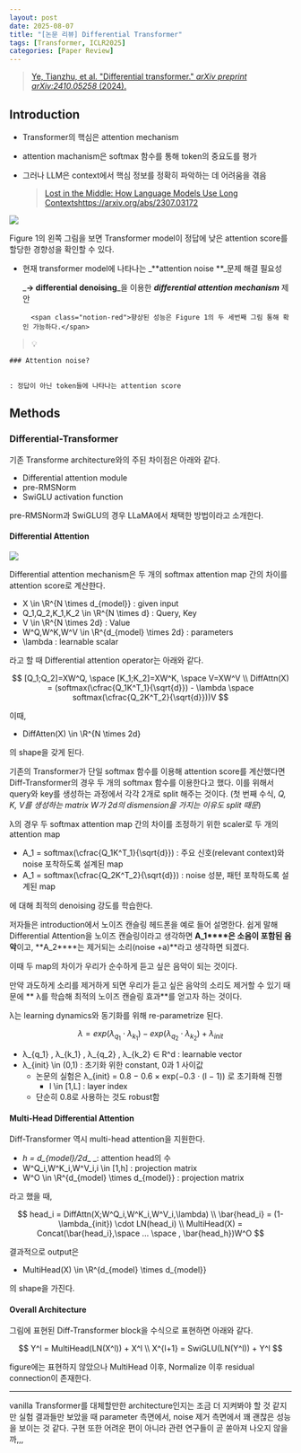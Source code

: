 ```yaml
---
layout: post
date: 2025-08-07
title: "[논문 리뷰] Differential Transformer"
tags: [Transformer, ICLR2025]
categories: [Paper Review]
---
```


> [Ye, Tianzhu, et al. "Differential transformer." ](https://arxiv.org/abs/2410.05258)[_arXiv preprint arXiv:2410.05258_](https://arxiv.org/abs/2410.05258)[ (2024).](https://arxiv.org/abs/2410.05258)



## Introduction

- Transformer의 핵심은 attention mechanism
- attention machanism은 softmax 함수를 통해 token의 중요도를 평가
- 그러나 LLM은 context에서 핵심 정보를 정확히 파악하는 데 어려움을 겪음

	> [Lost in the Middle: How Language Models Use Long Contextshttps://arxiv.org/abs/2307.03172](https://arxiv.org/abs/2307.03172)


![](https://prod-files-secure.s3.us-west-2.amazonaws.com/542b861c-36a8-4051-84e5-8804b6728dba/9083ea56-691a-4752-ae26-47f403431ac8/image.png?X-Amz-Algorithm=AWS4-HMAC-SHA256&X-Amz-Content-Sha256=UNSIGNED-PAYLOAD&X-Amz-Credential=ASIAZI2LB466TUONMPPJ%2F20250819%2Fus-west-2%2Fs3%2Faws4_request&X-Amz-Date=20250819T070110Z&X-Amz-Expires=3600&X-Amz-Security-Token=IQoJb3JpZ2luX2VjEG4aCXVzLXdlc3QtMiJIMEYCIQCi7iSRZetdOFMYthCIB66u7FeObP18z63rl1pKy1ImrAIhAL%2F9SILMq%2FIiHxooyqbQ%2FT7E0qrJ1vn2QxHMlL1dUwS6KogECLf%2F%2F%2F%2F%2F%2F%2F%2F%2F%2FwEQABoMNjM3NDIzMTgzODA1IgxWTK17W4nQap35NCUq3AP25QSIc%2BR0frgXHUqT%2FEzZsPH%2B3bcoDUFxJ42wwpkwX3aveSRl0P8FcI%2FE0kM5Ozw3RSwMGpX951k%2FHFWXqIzxYPedbdhY7dochQ3mGc5asMcUvXnOMJXny0t502LzBg0RKTLdP8JwVe0I%2Fd3E0VvCIVWZyW05wWYc2ro1EIZDSw6YUXH6WXbIdpG6wtskoGD4ZqJtYS0XttuU1aaKndLBEXL1WGjtNjVcKZASKhY352Qfx4PJ7im6E65n0fhFL%2BwNEY%2F8hO7t29wRS4Jo9raCjCYZmeJgfdKS9lCqJMWHMEqgTjrztSvIfM8qCkkGhKd8yTwIX0orPVGQErnXiEQefkGS%2BdYb9Qt9B6hKBB2DQcUE84Og9XgzPtg%2F87yJhUca%2FMzYRmMmx4rtTJLuRevnviY0pXtAe2xm8YJa8a68bm0pgrrefhAVN5UqNXecSDzEJHDJzgGtY7jtvMc6rx0hwj5lgxp%2FcPOldqqc9%2FeRBCNZouWQyAC4SROeJBodtJN8QmnzHWu4TNG00I47P8EemZRuPJ9z%2B8Vjxf5XmIe8%2FOqEs9ErZuUiuU4sH1%2F9ps1sk3nW8VNtvOvB8i96ev%2Fb0h1vtNrJ18pfAVGFZPbSOvU%2FPseocew3nqh7%2FzDWl5DFBjqkAbxIpX3sRoprbtpUdsi1qSylAj5t5LYQ4VA6%2FlfvAaFGYOFmymJIjc4KxxzcpUF68R35iX4Zg%2FohTIHUNLRR1Kcwxr4iWjUk8pGom4UQnlSbhVeu%2FPufAAbqcnCjhlD6GUqm%2BZeFlPqUs%2FKLnyhLbVgxyAI7WCqe23b91aOKuj%2BtzDeYkNXwremSRxcNz4NNDHTklOxigUV7SJYBGdGO9JbXaCQY&X-Amz-Signature=5531bd6c5659087d90331b168a5f880ab766fdf15b3e0a848eae5f3854678aef&X-Amz-SignedHeaders=host&x-amz-checksum-mode=ENABLED&x-id=GetObject)


Figure 1의 왼쪽 그림을 보면 Transformer model이 정답에 낮은 attention score를 할당한 경향성을 확인할 수 있다.

- 현재 transformer model에 나타나는 _**attention noise **_문제 해결 필요성

	_**→ differential denoising**_을 이용한 _**differential attention mechanism**_ 제안


		<span class="notion-red">향상된 성능은 Figure 1의 두 세번째 그림 통해 확인 가능하다.</span>


> 💡 


	### Attention noise?


	: 정답이 아닌 token들에 나타나는 attention score



## Methods



### Differential-Transformer


기존 Transforme architecture와의 주된 차이점은 아래와 같다.

- Differential attention module
- pre-RMSNorm
- SwiGLU activation function

pre-RMSNorm과 SwiGLU의 경우 LLaMA에서 채택한 방법이라고 소개한다.



#### Differential Attention


![](https://prod-files-secure.s3.us-west-2.amazonaws.com/542b861c-36a8-4051-84e5-8804b6728dba/116d70b2-1963-4810-9167-f4c7d8a06e8f/image.png?X-Amz-Algorithm=AWS4-HMAC-SHA256&X-Amz-Content-Sha256=UNSIGNED-PAYLOAD&X-Amz-Credential=ASIAZI2LB466TUONMPPJ%2F20250819%2Fus-west-2%2Fs3%2Faws4_request&X-Amz-Date=20250819T070110Z&X-Amz-Expires=3600&X-Amz-Security-Token=IQoJb3JpZ2luX2VjEG4aCXVzLXdlc3QtMiJIMEYCIQCi7iSRZetdOFMYthCIB66u7FeObP18z63rl1pKy1ImrAIhAL%2F9SILMq%2FIiHxooyqbQ%2FT7E0qrJ1vn2QxHMlL1dUwS6KogECLf%2F%2F%2F%2F%2F%2F%2F%2F%2F%2FwEQABoMNjM3NDIzMTgzODA1IgxWTK17W4nQap35NCUq3AP25QSIc%2BR0frgXHUqT%2FEzZsPH%2B3bcoDUFxJ42wwpkwX3aveSRl0P8FcI%2FE0kM5Ozw3RSwMGpX951k%2FHFWXqIzxYPedbdhY7dochQ3mGc5asMcUvXnOMJXny0t502LzBg0RKTLdP8JwVe0I%2Fd3E0VvCIVWZyW05wWYc2ro1EIZDSw6YUXH6WXbIdpG6wtskoGD4ZqJtYS0XttuU1aaKndLBEXL1WGjtNjVcKZASKhY352Qfx4PJ7im6E65n0fhFL%2BwNEY%2F8hO7t29wRS4Jo9raCjCYZmeJgfdKS9lCqJMWHMEqgTjrztSvIfM8qCkkGhKd8yTwIX0orPVGQErnXiEQefkGS%2BdYb9Qt9B6hKBB2DQcUE84Og9XgzPtg%2F87yJhUca%2FMzYRmMmx4rtTJLuRevnviY0pXtAe2xm8YJa8a68bm0pgrrefhAVN5UqNXecSDzEJHDJzgGtY7jtvMc6rx0hwj5lgxp%2FcPOldqqc9%2FeRBCNZouWQyAC4SROeJBodtJN8QmnzHWu4TNG00I47P8EemZRuPJ9z%2B8Vjxf5XmIe8%2FOqEs9ErZuUiuU4sH1%2F9ps1sk3nW8VNtvOvB8i96ev%2Fb0h1vtNrJ18pfAVGFZPbSOvU%2FPseocew3nqh7%2FzDWl5DFBjqkAbxIpX3sRoprbtpUdsi1qSylAj5t5LYQ4VA6%2FlfvAaFGYOFmymJIjc4KxxzcpUF68R35iX4Zg%2FohTIHUNLRR1Kcwxr4iWjUk8pGom4UQnlSbhVeu%2FPufAAbqcnCjhlD6GUqm%2BZeFlPqUs%2FKLnyhLbVgxyAI7WCqe23b91aOKuj%2BtzDeYkNXwremSRxcNz4NNDHTklOxigUV7SJYBGdGO9JbXaCQY&X-Amz-Signature=39bf56a083b2bceecfced9090915b9e57ce790796e1c919bce66ebe1d94a7581&X-Amz-SignedHeaders=host&x-amz-checksum-mode=ENABLED&x-id=GetObject)


Differential attention mechanism은 두 개의 softmax attention map 간의 차이를 attention score로 계산한다.

- X \in \R^{N \times d\_{model}} : given input
- Q\_1,Q\_2,K\_1,K\_2 \in \R^{N \times d} : Query, Key
- V \in \R^{N \times 2d} : Value
- W^Q,W^K,W^V \in \R^{d\_{model} \times 2d} : parameters
- \lambda : learnable scalar

라고 할 때 Differential attention operator는 아래와 같다.


$$
[Q_1;Q_2]=XW^Q, \space [K_1;K_2]=XW^K, \space V=XW^V \\
DiffAttn(X) = (softmax(\cfrac{Q_1K^T_1}{\sqrt{d}}) - \lambda \space softmax(\cfrac{Q_2K^T_2}{\sqrt{d}}))V
$$


이때,

- DiffAtten(X) \in \R^{N \times 2d}

의 shape을 갖게 된다.


기존의 Transformer가 단일 softmax 함수를 이용해 attention score를 계산했다면 Diff-Transformer의 경우 두 개의 softmax 함수를 이용한다고 했다. 이를 위해서 query와 key를 생성하는 과정에서 각각 2개로 split 해주는 것이다. <span class="notion-red">(첫 번째 수식, </span><span class="notion-red">_Q, K, V를 생성하는 matrix W가 2d의 dismension을 가지는 이유도 split 때문_</span><span class="notion-red">)</span>


 λ의 경우 두 softmax attention map 간의 차이를 조정하기 위한 scaler로 두 개의 attention map

- A\_1 = softmax(\cfrac{Q\_1K^T\_1}{\sqrt{d}}) : 주요 신호(relevant context)와 noise 포착하도록 설계된 map
- A\_1 = softmax(\cfrac{Q\_2K^T\_2}{\sqrt{d}}) : noise 성분, 패턴 포착하도록 설계된 map 

에 대해 최적의 denoising 강도를 학습한다.


저자들은 introduction에서 노이즈 캔슬링 헤드폰을 예로 들어 설명한다. 쉽게 말해 Differential Attention을 노이즈 캔슬링이라고 생각하면 **A\_1****은 소음이 포함된 음악**이고, **A\_2****는 제거되는 소리(noise +a)**라고 생각하면 되겠다. 


이때 두 map의 차이가 우리가 순수하게 듣고 싶은 음악이 되는 것이다. 


만약 과도하게 소리를 제거하게 되면 우리가 듣고 싶은 음악의 소리도 제거할 수 있기 때문에 ** λ를 학습해 최적의 노이즈 캔슬링 효과**를 얻고자 하는 것이다.


λ는 learning dynamics와 동기화를 위해 re-parametrize 된다.


$$
\lambda = exp(\lambda_{q_1} \cdot \lambda_{k_1}) - exp(\lambda_{q_2} \cdot \lambda_{k_2}) + \lambda_{init}
$$

- λ\_{q\_1} , λ\_{k\_1} , λ\_{q\_2} , λ\_{k\_2} ∈ R^d : learnable vector
- λ\_{init} \in (0,1) : 초기화 위한 constant, 0과 1 사이값
	- 논문의 실험은 λ\_{init} = 0.8 − 0.6 × exp(−0.3 · (l − 1)) 로 초기화해 진행
		- l \in [1,L] : layer index
	- 단순히 0.8로 사용하는 것도 robust함


#### **Multi-Head Differential Attention**


Diff-Transformer 역시 multi-head attention을 지원한다.

- _h = d\_{model}/2d__ _: attention head의 수
- W^Q\_i,W^K\_i,W^V\_i,i \in [1,h] : projection matrix
- W^O \in \R^{d\_{model} \times d\_{model}} : projection matrix

라고 했을 때,


$$
head_i = DiffAttn(X;W^Q_i,W^K_i,W^V_i,\lambda) \\
\bar{head_i} = (1-\lambda_{init}) \cdot LN(head_i) \\
MultiHead(X) = Concat(\bar{head_i},\space ... \space , \bar{head_h})W^O
$$


결과적으로 output은

- MultiHead(X) \in \R^{d\_{model} \times d\_{model}}

의 shape을 가진다.



#### Overall Architecture


그림에 표현된 Diff-Transformer block을 수식으로 표현하면 아래와 같다.


$$
Y^l = MultiHead(LN(X^l)) + X^l \\
X^{l+1} = SwiGLU(LN(Y^l)) + Y^l
$$


figure에는 표현하지 않았으나 MultiHead 이후, Normalize 이후 residual connection이 존재한다.


---


vanilla Transformer를 대체할만한 architecture인지는 조금 더 지켜봐야 할 것 같지만 실험 결과들만 보았을 때 parameter 측면에서, noise 제거 측면에서 꽤 괜찮은 성능을 보이는 것 같다. 구현 또한 어려운 편이 아니라 관련 연구들이 곧 쏟아져 나오지 않을까,,,

